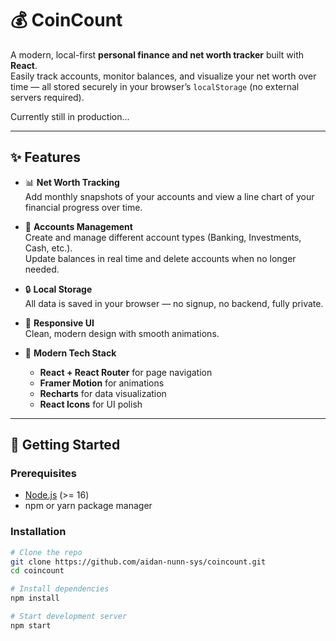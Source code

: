 # 💰 CoinCount

A modern, local-first **personal finance and net worth tracker** built with **React**.  
Easily track accounts, monitor balances, and visualize your net worth over time — all stored securely in your browser’s `localStorage` (no external servers required).

Currently still in production...

---

## ✨ Features

- 📊 **Net Worth Tracking**  
  Add monthly snapshots of your accounts and view a line chart of your financial progress over time.

- 🏦 **Accounts Management**  
  Create and manage different account types (Banking, Investments, Cash, etc.).  
  Update balances in real time and delete accounts when no longer needed.

- 🔒 **Local Storage**  
  All data is saved in your browser — no signup, no backend, fully private.

- 📱 **Responsive UI**  
  Clean, modern design with smooth animations.

- 🎨 **Modern Tech Stack**  
  - **React + React Router** for page navigation  
  - **Framer Motion** for animations  
  - **Recharts** for data visualization  
  - **React Icons** for UI polish  

---

## 🚀 Getting Started

### Prerequisites
- [Node.js](https://nodejs.org/) (>= 16)
- npm or yarn package manager

### Installation
```bash
# Clone the repo
git clone https://github.com/aidan-nunn-sys/coincount.git
cd coincount

# Install dependencies
npm install

# Start development server
npm start
